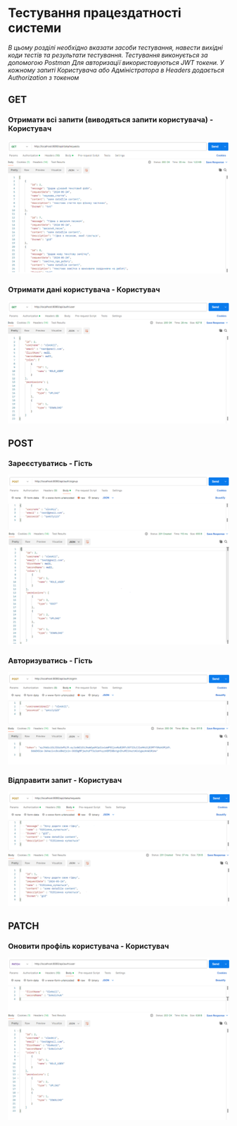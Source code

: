 # Тестування працездатності системи

*В цьому розділі необхідно вказати засоби тестування, навести вихідні коди тестів та результати тестування.*
*Тестування виконується за допомогою Postman*
*Для авторизації використовуються JWT токени. У кожному запиті Користувача або Адміністратора в Headers додається Authorization з токеном*

## GET

### Отримати всі запити (виводяться запити користувача) - Користувач

![](./images/GET_allRequests.png)

### Отримати дані користувача - Користувач

![](./images/GET_user.png)

## POST

### Зареєстуватись - Гість

![](./images/POST_signup_1.png)
![](./images/POST_signup_2.png)

### Авторизуватись - Гість

![](./images/POST_signin.png)

### Відправити запит - Користувач

![](./images/POST_uploadRequest.png)

## PATCH

### Оновити профіль користувача - Користувач

![](./images/PATCH_user_1.png)
![](./images/PATCH_user_2.png)
